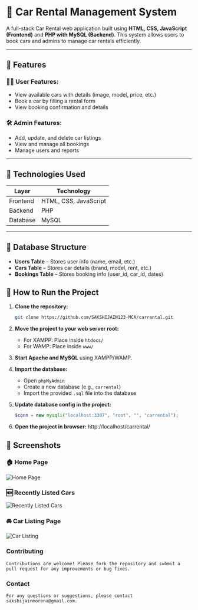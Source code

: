 # 🚗 Car Rental Management System

A full-stack Car Rental web application built using **HTML, CSS, JavaScript (Frontend)** and **PHP with MySQL (Backend)**. This system allows users to book cars and admins to manage car rentals efficiently.

---

## 🔧 Features

### 🧑‍💻 User Features:
- View available cars with details (image, model, price, etc.)
- Book a car by filling a rental form
- View booking confirmation and details

### 🛠️ Admin Features:
- Add, update, and delete car listings
- View and manage all bookings
- Manage users and reports

---

## 🧰 Technologies Used

| Layer       | Technology       |
|-------------|------------------|
| Frontend    | HTML, CSS, JavaScript |
| Backend     | PHP              |
| Database    | MySQL            |

---

## 💾 Database Structure

- **Users Table** – Stores user info (name, email, etc.)
- **Cars Table** – Stores car details (brand, model, rent, etc.)
- **Bookings Table** – Stores booking info (user_id, car_id, dates)

## 🚀 How to Run the Project

1. **Clone the repository:**
   ```bash
   git clone https://github.com/SAKSHIJAIN123-MCA/carrental.git

2. **Move the project to your web server root:**
   - For XAMPP: Place inside `htdocs/`
   - For WAMP: Place inside `www/`

3. **Start Apache and MySQL** using XAMPP/WAMP.

4. **Import the database:**
   - Open `phpMyAdmin`
   - Create a new database (e.g., `carrental`)
   - Import the provided `.sql` file into the database

5. **Update database config in the project:**
   ```php
   $conn = new mysqli("localhost:3307", "root", "", "carrental");
   
6. **Open the project in browser:**
    http://localhost/carrental/
## 📸 Screenshots

### 🏠 Home Page
![Home Page](https://github.com/SAKSHIJAIN123-MCA/carrental/blob/main/assets/images/Home%20Page.png?raw=true)

### 🆕 Recently Listed Cars
![Recently Listed Cars](https://github.com/SAKSHIJAIN123-MCA/carrental/blob/main/assets/images/Recently%20listed%20cars.png?raw=true)

### 🚘 Car Listing Page
![Car Listing](https://github.com/SAKSHIJAIN123-MCA/carrental/blob/main/assets/images/CAR%20LISTING.png?raw=true)

### Contributing
    Contributions are welcome! Please fork the repository and submit a pull request for any improvements or bug fixes.

### Contact
    For any questions or suggestions, please contact sakshijainmorena@gmail.com.


    









   

